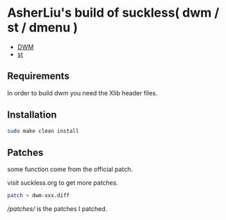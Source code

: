 # AsherLiu's build of suckless( dwm / st / dmenu )

* [DWM](./dwm/README.md)
* [st](./st/README.md)

## Requirements

In order to build dwm you need the Xlib header files.

## Installation

```sh
sudo make clean install
```

## Patches

some function come from the official patch.

visit suckless.org to get more patches.

```sh
patch < dwm-xxx.diff
```
*/patches/* is the patches I patched.
